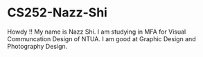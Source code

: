 # CS252-Nazz-Shi
Howdy !! My name is Nazz Shi.
I am studying in MFA for Visual Communcation Design of NTUA.
I am good at Graphic Design and Photography Design.
